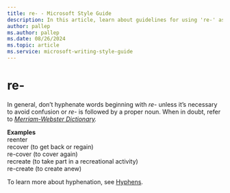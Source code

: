 ```yaml
---
title: re- - Microsoft Style Guide
description: In this article, learn about guidelines for using 're-' as a hyphenate in Microsoft documents and where to find more information about hyphenation.
author: pallep
ms.author: pallep
ms.date: 08/26/2024
ms.topic: article
ms.service: microsoft-writing-style-guide
---
```


# re-

In general, don’t hyphenate words beginning with *re-* unless it’s necessary to avoid confusion or *re-* is followed by a proper noun. When in doubt, refer to *[Merriam-Webster Dictionary](https://merriam-webster.com/).*

**Examples**  
reenter   
recover (to get back or regain)   
re-cover (to cover again)   
recreate (to take part in a recreational activity)   
re-create (to create anew)

To learn more about hyphenation, see [Hyphens](~/punctuation/dashes-hyphens/hyphens.md).
